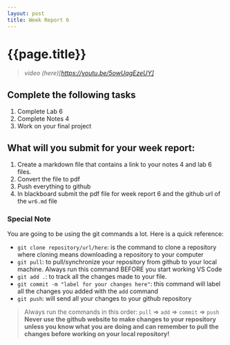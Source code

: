 ```yaml
---
layout: post
title: Week Report 6
---
```


# {{page.title}}
> *video (here)[https://youtu.be/5owUqgEzeUY]*
## Complete the following tasks
1. Complete Lab 6
2. Complete Notes 4
3. Work on your final project

## What will you submit for your week report:
1. Create a markdown file that contains a link to your notes 4 and lab 6 files.
2. Convert the file to pdf
3. Push everything to github
4. In blackboard submit the pdf file for week report 6 and the github url of the `wr6.md` file


### Special Note
You are going to be using the git commands a lot. Here is a quick reference:
* `git clone repository/url/here`: is the command to clone a repository where cloning means downloading a repository to your computer
* `git pull`: to pull/synchronize your repository from github to your local machine. Always run this command BEFORE you start working VS Code
* `git add .`: to track all the changes made to your file. 
* `git commit -m "label for your changes here"`: this command will label all the changes you added with the `add` command
* `git push`: will send all your changes to your github repository

> Always run the commands in this order: `pull` =>  `add` =>  `commit` => `push` 
> **Never use the github website to make changes to your repository unless you know what you are doing and can remember to pull the changes before working on your local repository!**
